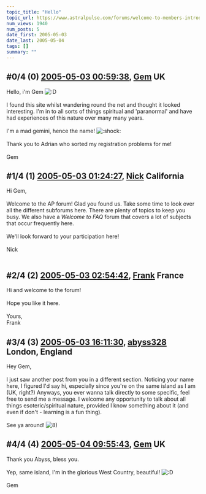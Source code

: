 ```yaml
---
topic_title: "Hello"
topic_url: https://www.astralpulse.com/forums/welcome-to-members-introductions!/hello-18870
num_views: 1940
num_posts: 5
date_first: 2005-05-03
date_last: 2005-05-04
tags: []
summary: ""
---
```


## \#0/4 (0) [2005-05-03 00:59:38](https://www.astralpulse.com/forums/index.php?msg=162873), [Gem](https://www.astralpulse.com/forums/profile/?u=9031) UK ##
<section>
Hello, i'm Gem
<img alt=":D" class="smiley" src="https://www.astralpulse.com/forums/Smileys/fugue/cheesy.png" title="Cheesy"/>
<br>
<br>
I found this site whilst wandering round the net and thought it looked interesting. I'm in to all sorts of things spiritual and 'paranormal' and have had experiences of this nature over many many years.
<br>
<br>
I'm a mad gemini, hence the name!
<img alt=":shock:" class="smiley" src="https://www.astralpulse.com/forums/Smileys/fugue/shocked.png" title="Shocked"/>
<br>
<br>
Thank you to Adrian who sorted my registration problems for me!
<br>
<br>
Gem
</section>

## \#1/4 (1) [2005-05-03 01:24:27](https://www.astralpulse.com/forums/index.php?msg=162878), [Nick](https://www.astralpulse.com/forums/profile/?u=2080) California ##
<section>
Hi Gem,
<br>
<br>
Welcome to the AP forum! Glad you found us. Take some time to look over all the different subforums here. There are plenty of topics to keep you busy. We also have a
<i>
 Welcome to FAQ
</i>
forum that covers a lot of subjects that occur frequently here.
<br>
<br>
We'll look forward to your participation here!
<br>
<br>
Nick
<br>
<br>
<img alt="" class="bbc_img" loading="lazy" src="http://www.clicksmilies.com/s0105/natur/nature-smiley-001.gif"/>
</section>

## \#2/4 (2) [2005-05-03 02:54:42](https://www.astralpulse.com/forums/index.php?msg=162890), [Frank](https://www.astralpulse.com/forums/profile/?u=359) France ##
<section>
Hi and welcome to the forum!
<br>
<br>
Hope you like it here.
<br>
<br>
Yours,
<br>
Frank
</section>

## \#3/4 (3) [2005-05-03 16:11:30](https://www.astralpulse.com/forums/index.php?msg=163009), [abyss328](https://www.astralpulse.com/forums/profile/?u=8835) London, England ##
<section>
Hey Gem,
<br>
<br>
I just saw another post from you in a different section. Noticing your name here, I figured I'd say hi, especially since you're on the same island as I am (UK, right?) Anyways, you ever wanna talk directly to some specific, feel free to send me a message. I welcome any opportunity to talk about all things esoteric/spiritual nature, provided I know something about it (and even if don't - learning is a fun thing).
<br>
<br>
See ya around!
<img alt="8)" class="smiley" src="https://www.astralpulse.com/forums/Smileys/fugue/cool.png" title="Cool"/>
</section>

## \#4/4 (4) [2005-05-04 09:55:43](https://www.astralpulse.com/forums/index.php?msg=163128), [Gem](https://www.astralpulse.com/forums/profile/?u=9031) UK ##
<section>
Thank you Abyss, bless you.
<br>
<br>
Yep, same island, I'm in the glorious West Country, beautiful!
<img alt=":D" class="smiley" src="https://www.astralpulse.com/forums/Smileys/fugue/cheesy.png" title="Cheesy"/>
<br>
<br>
Gem
</section>